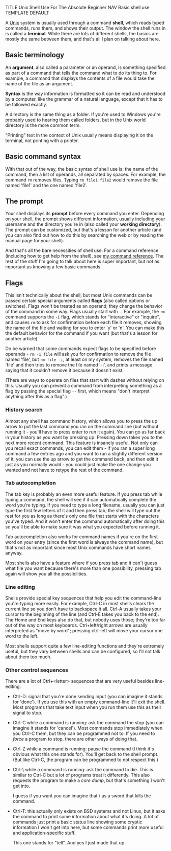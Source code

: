 TITLE Unix Shell Use For The Absolute Beginner
NAV Basic shell use
TEMPLATE DEFAULT

A [Unix](why_unix) system is usually used through a command **shell**, which reads typed commands, runs them, and shows their output. The window the shell runs in is called a **terminal**. While there are lots of different shells, the basics are mostly the same between them, and that's all I plan on talking about here.

## Basic terminology

An **argument**, also called a parameter or an operand, is something specified as part of a command that tells the command what to do its thing to. For example, a command that displays the contents of a file would take the name of the file as an argument.

**Syntax** is the way information is formatted so it can be read and understood by a computer, like the grammar of a natural language, except that it has to be followed exactly.

A directory is the same thing as a folder. If you're used to Windows you're probably used to hearing them called folders, but in the Unix world directory is the more common term.

"Printing" text in the context of Unix usually means displaying it on the terminal, not printing with a printer.

## Basic command syntax

With that out of the way, the basic syntax of shell use is: the name of the command, then a list of operands, all separated by spaces. For example, the command `rm` removes files. Typing `rm file1 file2` would remove the file named 'file1' and the one named 'file2'.

## The prompt

Your shell displays its **prompt** before every command you enter. Depending on your shell, the prompt shows different information, usually including your username and the directory you're in (also called your **working directory**). The prompt can be customized, but that's a lesson for another article (and you can also find out how to do this by searching the web or by reading the manual page for your shell).

And that's all the bare necessities of shell use. For a command reference (including how to get help from the shell), see [my command reference](commands). The rest of the stuff I'm going to talk about here is super important, but not as important as knowing a few basic commands.

## Flags

This isn't technically about the shell, but most Unix commands can be passed certain special arguments called **flags** (also called options or switches). Flags won't be treated as an operand; they change the behavior of the command in some way. Flags usually start with `-`. For example, the `rm` command supports the `-i` flag, which stands for "interactive" or "inquire", and causes `rm` to ask for confirmation before each file it removes, showing the name of the file and waiting for you to enter 'y' or 'n'. You can make this the default behavior for the command if you want (but that's a lesson for another article).

Do be warned that some commands expect flags to be specified before operands - `rm -i file` will ask you for confirmation to remove the file named 'file', but `rm file -i`, at least on my system, removes the file named 'file' and then tries to remove the file named '-i', and prints a message saying that it couldn't remove it because it doesn't exist.

(There are ways to operate on files that start with dashes without relying on this. Usually you can prevent a command from interpreting something as a flag by passing the special flag `--` first, which means "don't interpret anything after this as a flag".)

### History search

Almost any shell has command history, which allows you to press the up arrow to put the last command you ran on the command line (but without running it - you'll have to press enter to run it again). You can go as far back in your history as you want by pressing up. Pressing down takes you to the next more recent command. This feature is insanely useful. Not only can you recall exact commands, you can edit them - if you ran a super long command a few entries ago and you want to run a slightly different version of it, you can use the up arrow to get the command back, and then edit it just as you normally would - you could just make the one change you wanted and not have to retype the rest of the command.

### Tab autocompletion

The tab key is probably an even more useful feature. If you press tab while typing a command, the shell will see if it can automatically complete the word you're typing. If you need to type a long filename, usually you can just type the first few letters of it and then press tab; the shell will type out the rest for you as long as there's only one file that starts with the characters you've typed. And it won't enter the command automatically after doing this so you'll be able to make sure it was what you expected before running it.

Tab autocompletion also works for command names if you're on the first word on your entry (since the first word is always the command name), but that's not as important since most Unix commands have short names anyway.

Most shells also have a feature where if you press tab and it can't guess what file you want because there's more than one possibility, pressing tab again will show you all the possibilities.

### Line editing

Shells provide special key sequences that help you edit the command-line you're typing more easily. For example, Ctrl-C in most shells clears the current line so you don't have to backspace it all. Ctrl-A usually takes your cursor to the beginning of the line (and Ctrl-E takes you back to the end). The Home and End keys also do that, but nobody uses those; they're too far out of the way on most keyboards. Ctrl+left/right arrows are usually interpreted as "move by word"; pressing ctrl-left will move your cursor one word to the left.

Most shells support quite a few line-editing functions and they're extremely useful, but they vary between shells and can be configured, so I'll not talk about them too much.

### Other control sequences

There are a lot of Ctrl+&lt;letter&gt; sequences that are very useful besides line-editing.

* Ctrl-D: signal that you're done sending input (you can imagine it stands for 'done'). If you use this with an empty command-line it'll exit the shell. Most programs that take text input when you run them use this as their signal to stop.

* Ctrl-C while a command is running: ask the command the stop (you can imagine it stands for 'cancel'). Most commands stop immediately when you Ctrl-C them, but they can be programmed not to. If you need to *force* a program to stop, there are other ways of doing that.

* Ctrl-Z while a command is running: pause the command (I think it's obvious what this one stands for). You'll get back to the shell prompt. (But like Ctrl-C, the program can be programmed to not respect this.)

* Ctrl-\\ while a command is running: ask the command to die. This is similar to Ctrl-C but a lot of programs treat it differently. This also requests the program to make a *core dump*, but that's something I won't get into.

	I guess if you want you can imagine that \ as a sword that kills the command.

* Ctrl-T: this actually only exists on BSD systems and not Linux, but it asks the command to print some information about what it's doing. A lot of commands just print a basic status line showing some cryptic information I won't get into here, but some commands print more useful and application-specific stuff.

	This one stands for "tell". And yes I just made that up.
